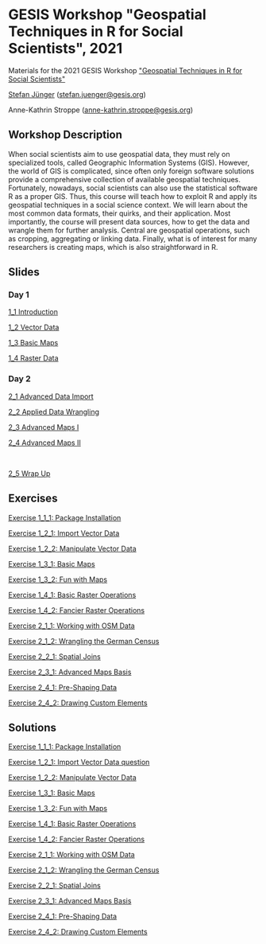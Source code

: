 # GESIS Workshop "Geospatial Techniques in R for Social Scientists", 2021

Materials for the 2021 GESIS Workshop ["Geospatial Techniques in R for Social Scientists"](https://training.gesis.org/?site=pDetails&child=full&pID=0xE521E26B38B0463BB57F08015CF37403)

[Stefan Jünger](https://stefanjuenger.github.io) (stefan.juenger@gesis.org)

Anne-Kathrin Stroppe (anne-kathrin.stroppe@gesis.org)

## Workshop Description
When social scientists aim to use geospatial data, they must rely on specialized tools, called Geographic Information Systems (GIS). However, the world of GIS is complicated, since often only foreign software solutions provide a comprehensive collection of available geospatial techniques. Fortunately, nowadays, social scientists can also use the statistical software R as a proper GIS. Thus, this course will teach how to exploit R and apply its geospatial techniques in a social science context. We will learn about the most common data formats, their quirks, and their application. Most importantly, the course will present data sources, how to get the data and wrangle them for further analysis.  Central are geospatial operations, such as cropping, aggregating or linking data. Finally, what is of interest for many researchers is creating maps, which is also straightforward in R. 

## Slides
### Day 1
[1_1 Introduction](https://stefanjuenger.github.io/gesis-workshop-geospatial-techniques-R/slides/1_1_Introduction/1_1_Introduction.html)

[1_2 Vector Data](https://stefanjuenger.github.io/gesis-workshop-geospatial-techniques-R/slides/1_2_Vector_Data/1_2_Vector_Data.html)

[1_3 Basic Maps](https://stefanjuenger.github.io/gesis-workshop-geospatial-techniques-R/slides/1_3_Basic_Maps/1_3_Basic_Maps.html)

[1_4 Raster Data](https://stefanjuenger.github.io/gesis-workshop-geospatial-techniques-R/slides/1_4_Raster_Data/1_4_Raster_Data.html)

### Day 2
[2_1 Advanced Data Import](https://stefanjuenger.github.io/gesis-workshop-geospatial-techniques-R/slides/2_1_Advanced_Data_Import/2_1_Advanced_Data_Import.html)

[2_2 Applied Data Wrangling](https://stefanjuenger.github.io/gesis-workshop-geospatial-techniques-R/slides/2_2_Applied_Data_Wrangling/2_2_Applied_Data_Wrangling.html)

[2_3 Advanced Maps I](https://stefanjuenger.github.io/gesis-workshop-geospatial-techniques-R/slides/2_3_Advanced_Maps_I/2_3_Advanced_Maps_I.html)

[2_4 Advanced Maps II](https://stefanjuenger.github.io/gesis-workshop-geospatial-techniques-R/slides/2_4_Advanced_Maps_II/2_4_Advanced_Maps_II.html)

<br/>

[2_5 Wrap Up](https://stefanjuenger.github.io/gesis-workshop-geospatial-techniques-R/slides/2_5_Wrap_Up/2_5_Wrap_Up.html)

## Exercises
[Exercise 1_1_1: Package Installation](https://stefanjuenger.github.io/gesis-workshop-geospatial-techniques-R/exercises/1_1_1_Package_Installation_question.html)

[Exercise 1_2_1: Import Vector Data](https://stefanjuenger.github.io/gesis-workshop-geospatial-techniques-R/exercises/1_2_1_Import_Vector_Data_question.html)

[Exercise 1_2_2: Manipulate Vector Data](https://stefanjuenger.github.io/gesis-workshop-geospatial-techniques-R/exercises/1_2_2_Manipulate_Vector_Data_question.html)

[Exercise 1_3_1: Basic Maps](https://stefanjuenger.github.io/gesis-workshop-geospatial-techniques-R/exercises/1_3_1_Basic_Maps_question.html)

[Exercise 1_3_2: Fun with Maps](https://stefanjuenger.github.io/gesis-workshop-geospatial-techniques-R/exercises/1_3_2_Fun_with_Maps_question.html)

[Exercise 1_4_1: Basic Raster Operations](https://stefanjuenger.github.io/gesis-workshop-geospatial-techniques-R/exercises/1_4_1_Basic_Raster_Operations_question.html)

[Exercise 1_4_2: Fancier Raster Operations](https://stefanjuenger.github.io/gesis-workshop-geospatial-techniques-R/exercises/1_4_2_Fancier_Raster_Operations_question.html)

[Exercise 2_1_1: Working with OSM Data](https://stefanjuenger.github.io/gesis-workshop-geospatial-techniques-R/exercises/2_1_1_Working_with_OSM_data_question.html)

[Exercise 2_1_2: Wrangling the German Census](https://stefanjuenger.github.io/gesis-workshop-geospatial-techniques-R/exercises/2_1_2_Wrangling_the_German_Census_question.html)

[Exercise 2_2_1: Spatial Joins](https://stefanjuenger.github.io/gesis-workshop-geospatial-techniques-R/exercises/2_2_1_Spatial_Joins_question.html)

[Exercise 2_3_1: Advanced Maps Basis](https://stefanjuenger.github.io/gesis-workshop-geospatial-techniques-R/exercises/2_3_1_Advanced_Maps_Basis_question.html)

[Exercise 2_4_1: Pre-Shaping Data](https://stefanjuenger.github.io/gesis-workshop-geospatial-techniques-R/exercises/2_4_1_Pre-Shaping_Data_question.html)

[Exercise 2_4_2: Drawing Custom Elements](https://stefanjuenger.github.io/gesis-workshop-geospatial-techniques-R/exercises/2_4_2_Drawing_Custom_Elements_question.html)

## Solutions
[Exercise 1_1_1: Package Installation](https://stefanjuenger.github.io/gesis-workshop-geospatial-techniques-R/solutions/1_1_1_Package_Installation_solution.html)

[Exercise 1_2_1: Import Vector Data question](https://stefanjuenger.github.io/gesis-workshop-geospatial-techniques-R/solutions/1_2_1_Import_Vector_Data_solution.html)

[Exercise 1_2_2: Manipulate Vector Data](https://stefanjuenger.github.io/gesis-workshop-geospatial-techniques-R/solutions/1_2_2_Manipulate_Vector_Data_solution.html)

[Exercise 1_3_1: Basic Maps](https://stefanjuenger.github.io/gesis-workshop-geospatial-techniques-R/solutions/1_3_1_Basic_Maps_question_solution.html)

[Exercise 1_3_2: Fun with Maps](https://stefanjuenger.github.io/gesis-workshop-geospatial-techniques-R/solutions/1_3_2_Fun_with_Maps_solution.html)

[Exercise 1_4_1: Basic Raster Operations](https://stefanjuenger.github.io/gesis-workshop-geospatial-techniques-R/solutions/1_4_1_Basic_Raster_Operations_solution.html)

[Exercise 1_4_2: Fancier Raster Operations](https://stefanjuenger.github.io/gesis-workshop-geospatial-techniques-R/solutions/1_4_2_Fancier_Raster_Operations_solution.html)

[Exercise 2_1_1: Working with OSM Data](https://stefanjuenger.github.io/gesis-workshop-geospatial-techniques-R/solutions/2_1_1_Working_with_OSM_data_solution.html)

[Exercise 2_1_2: Wrangling the German Census](https://stefanjuenger.github.io/gesis-workshop-geospatial-techniques-R/solutions/2_1_2_Wrangling_the_German_Census_solution.html)

[Exercise 2_2_1: Spatial Joins](https://stefanjuenger.github.io/gesis-workshop-geospatial-techniques-R/solutions/2_2_1_Spatial_Joins_solution.html)

[Exercise 2_3_1: Advanced Maps Basis](https://stefanjuenger.github.io/gesis-workshop-geospatial-techniques-R/solutions/2_3_1_Advanced_Maps_Basis_solution.html)

[Exercise 2_4_1: Pre-Shaping Data](https://stefanjuenger.github.io/gesis-workshop-geospatial-techniques-R/solutions/2_4_1_Pre-Shaping_Data_solution.html)

[Exercise 2_4_2: Drawing Custom Elements](https://stefanjuenger.github.io/gesis-workshop-geospatial-techniques-R/solutions/2_4_2_Drawing_Custom_Elements_solution.html)
